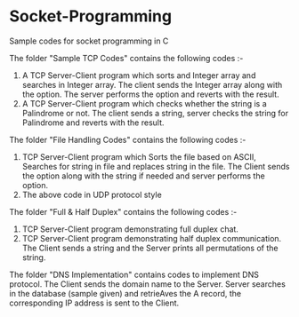 # Socket-Programming
Sample codes for socket programming in C

The folder "Sample TCP Codes" contains the following codes :-
  1. A TCP Server-Client program which sorts and Integer array and searches in Integer array. The client sends the Integer array along with the option. The server performs the option and reverts with the result.
  2. A TCP Server-Client program which checks whether the string is a Palindrome or not. The client sends a string, server checks the string for Palindrome and reverts with the result.

The folder "File Handling Codes" contains the following codes :-
  1. TCP Server-Client program which Sorts the file based on ASCII, Searches for string in file and replaces string in the file. The Client sends the option along with the string if needed and server performs the option.
  2. The above code in UDP protocol style
  
The folder "Full & Half Duplex" contains the following codes :-
  1. TCP Server-Client program demonstrating full duplex chat.
  2. TCP Server-Client program demonstrating half duplex communication. The Client sends a string and the Server prints all permutations of the string.

The folder "DNS Implementation" contains codes to implement DNS protocol. The Client sends the domain name to the Server. Server searches in the database (sample given) and retrieAves the A record, the corresponding IP address is sent to the Client.

